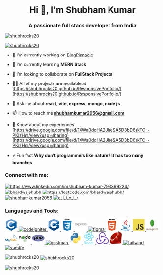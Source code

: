 <h1 align="center">Hi 👋, I'm Shubham Kumar</h1>
<h3 align="center">A passionate full stack developer from India</h3>

<p align="left"> <img src="https://komarev.com/ghpvc/?username=shubhrocks20&label=Profile%20views&color=0e75b6&style=flat" alt="shubhrocks20" /> </p>

<p align="left"> <a href="https://github.com/ryo-ma/github-profile-trophy"><img src="https://github-profile-trophy.vercel.app/?username=shubhrocks20" alt="shubhrocks20" /></a> </p>

- 🔭 I’m currently working on [BlogPinnacle](www.github.com/shubhrocks/blogpinnacle)

- 🌱 I’m currently learning **MERN Stack**

- 👯 I’m looking to collaborate on **FullStack Projects**

- 👨‍💻 All of my projects are available at [https://shubhrocks20.github.io/ResponsivePortfolio/](https://shubhrocks20.github.io/ResponsivePortfolio/)

- 💬 Ask me about **react, vite, express, mongo, node js**

- 📫 How to reach me **shubhamkumar2056@gmail.com**

- 📄 Know about my experiences [https://drive.google.com/file/d/1XWa0dqHA2JheSA5D3bD6skTO--PKizHm/view?usp=sharing](https://drive.google.com/file/d/1XWa0dqHA2JheSA5D3bD6skTO--PKizHm/view?usp=sharing)

- ⚡ Fun fact **Why don't programmers like nature? It has too many branches**

<h3 align="left">Connect with me:</h3>
<p align="left">
<a href="https://linkedin.com/in/https://www.linkedin.com/in/shubham-kumar-793399224/" target="blank"><img align="center" src="https://raw.githubusercontent.com/rahuldkjain/github-profile-readme-generator/master/src/images/icons/Social/linked-in-alt.svg" alt="https://www.linkedin.com/in/shubham-kumar-793399224/" height="30" width="40" /></a>
<a href="https://www.codechef.com/users/bhardwajshubh" target="blank"><img align="center" src="https://cdn.jsdelivr.net/npm/simple-icons@3.1.0/icons/codechef.svg" alt="bhardwajshubh" height="30" width="40" /></a>
<a href="https://www.leetcode.com/https://leetcode.com/bhardwajshubh/" target="blank"><img align="center" src="https://raw.githubusercontent.com/rahuldkjain/github-profile-readme-generator/master/src/images/icons/Social/leet-code.svg" alt="https://leetcode.com/bhardwajshubh/" height="30" width="40" /></a>
<a href="https://auth.geeksforgeeks.org/user/shubhamkumar2056" target="blank"><img align="center" src="https://raw.githubusercontent.com/rahuldkjain/github-profile-readme-generator/master/src/images/icons/Social/geeks-for-geeks.svg" alt="shubhamkumar2056" height="30" width="40" /></a>
<a href="https://discord.gg/e_l_i_x_i_r" target="blank"><img align="center" src="https://raw.githubusercontent.com/rahuldkjain/github-profile-readme-generator/master/src/images/icons/Social/discord.svg" alt="e_l_i_x_i_r" height="30" width="40" /></a>
</p>

<h3 align="left">Languages and Tools:</h3>
<p align="left"> <a href="https://www.cprogramming.com/" target="_blank" rel="noreferrer"> <img src="https://raw.githubusercontent.com/devicons/devicon/master/icons/c/c-original.svg" alt="c" width="40" height="40"/> </a> <a href="https://codeigniter.com" target="_blank" rel="noreferrer"> <img src="https://cdn.worldvectorlogo.com/logos/codeigniter.svg" alt="codeigniter" width="40" height="40"/> </a> <a href="https://www.w3schools.com/cpp/" target="_blank" rel="noreferrer"> <img src="https://raw.githubusercontent.com/devicons/devicon/master/icons/cplusplus/cplusplus-original.svg" alt="cplusplus" width="40" height="40"/> </a> <a href="https://www.w3schools.com/css/" target="_blank" rel="noreferrer"> <img src="https://raw.githubusercontent.com/devicons/devicon/master/icons/css3/css3-original-wordmark.svg" alt="css3" width="40" height="40"/> </a> <a href="https://expressjs.com" target="_blank" rel="noreferrer"> <img src="https://raw.githubusercontent.com/devicons/devicon/master/icons/express/express-original-wordmark.svg" alt="express" width="40" height="40"/> </a> <a href="https://www.figma.com/" target="_blank" rel="noreferrer"> <img src="https://www.vectorlogo.zone/logos/figma/figma-icon.svg" alt="figma" width="40" height="40"/> </a> <a href="https://www.w3.org/html/" target="_blank" rel="noreferrer"> <img src="https://raw.githubusercontent.com/devicons/devicon/master/icons/html5/html5-original-wordmark.svg" alt="html5" width="40" height="40"/> </a> <a href="https://www.java.com" target="_blank" rel="noreferrer"> <img src="https://raw.githubusercontent.com/devicons/devicon/master/icons/java/java-original.svg" alt="java" width="40" height="40"/> </a> <a href="https://developer.mozilla.org/en-US/docs/Web/JavaScript" target="_blank" rel="noreferrer"> <img src="https://raw.githubusercontent.com/devicons/devicon/master/icons/javascript/javascript-original.svg" alt="javascript" width="40" height="40"/> </a> <a href="https://www.mongodb.com/" target="_blank" rel="noreferrer"> <img src="https://raw.githubusercontent.com/devicons/devicon/master/icons/mongodb/mongodb-original-wordmark.svg" alt="mongodb" width="40" height="40"/> </a> <a href="https://www.mysql.com/" target="_blank" rel="noreferrer"> <img src="https://raw.githubusercontent.com/devicons/devicon/master/icons/mysql/mysql-original-wordmark.svg" alt="mysql" width="40" height="40"/> </a> <a href="https://nodejs.org" target="_blank" rel="noreferrer"> <img src="https://raw.githubusercontent.com/devicons/devicon/master/icons/nodejs/nodejs-original-wordmark.svg" alt="nodejs" width="40" height="40"/> </a> <a href="https://www.php.net" target="_blank" rel="noreferrer"> <img src="https://raw.githubusercontent.com/devicons/devicon/master/icons/php/php-original.svg" alt="php" width="40" height="40"/> </a> <a href="https://postman.com" target="_blank" rel="noreferrer"> <img src="https://www.vectorlogo.zone/logos/getpostman/getpostman-icon.svg" alt="postman" width="40" height="40"/> </a> <a href="https://www.python.org" target="_blank" rel="noreferrer"> <img src="https://raw.githubusercontent.com/devicons/devicon/master/icons/python/python-original.svg" alt="python" width="40" height="40"/> </a> <a href="https://reactjs.org/" target="_blank" rel="noreferrer"> <img src="https://raw.githubusercontent.com/devicons/devicon/master/icons/react/react-original-wordmark.svg" alt="react" width="40" height="40"/> </a> <a href="https://redux.js.org" target="_blank" rel="noreferrer"> <img src="https://raw.githubusercontent.com/devicons/devicon/master/icons/redux/redux-original.svg" alt="redux" width="40" height="40"/> </a> <a href="https://www.ruby-lang.org/en/" target="_blank" rel="noreferrer"> <img src="https://raw.githubusercontent.com/devicons/devicon/master/icons/ruby/ruby-original.svg" alt="ruby" width="40" height="40"/> </a> <a href="https://tailwindcss.com/" target="_blank" rel="noreferrer"> <img src="https://www.vectorlogo.zone/logos/tailwindcss/tailwindcss-icon.svg" alt="tailwind" width="40" height="40"/> </a> <a href="https://vuetifyjs.com/en/" target="_blank" rel="noreferrer"> <img src="https://bestofjs.org/logos/vuetify.svg" alt="vuetify" width="40" height="40"/> </a> </p>

<p><img align="left" src="https://github-readme-stats.vercel.app/api/top-langs?username=shubhrocks20&show_icons=true&locale=en&layout=compact" alt="shubhrocks20" /></p>

<p>&nbsp;<img align="center" src="https://github-readme-stats.vercel.app/api?username=shubhrocks20&show_icons=true&locale=en" alt="shubhrocks20" /></p>

<p><img align="center" src="https://github-readme-streak-stats.herokuapp.com/?user=shubhrocks20&" alt="shubhrocks20" /></p>
